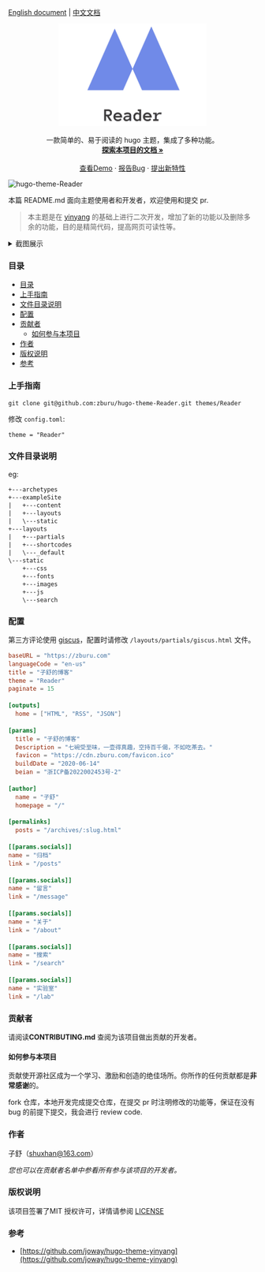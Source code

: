 [English document](./README.md) | [中文文档](./README_zh.md)

<p align="center">
  <a href="https://github.com/zburu/hugo-theme-Reader/">
    <img src="images/logo.png" alt="Logo" width="300">
  </a>
  <p align="center">
   一款简单的、易于阅读的 hugo 主题，集成了多种功能。
    <br />
    <a href="https://github.com/zburu/hugo-theme-Reader"><strong>探索本项目的文档 »</strong></a>
    <br />
    <br />
    <a href="https://hugo-theme-reader.vercel.app/" target="_blank">查看Demo</a>
    ·
    <a href="https://github.com/zburu/hugo-theme-Reader/issues">报告Bug</a>
    ·
    <a href="https://github.com/zburu/hugo-theme-Reader/issues">提出新特性</a>
  </p>

</p>

![hugo-theme-Reader](https://count.zburu.com/get/?name=hugo-theme-Reader)

本篇 README.md 面向主题使用者和开发者，欢迎使用和提交 pr.

>本主题是在 [yinyang](https://github.com/joway/hugo-theme-yinyang) 的基础上进行二次开发，增加了新的功能以及删除多余的功能，目的是精简代码，提高网页可读性等。

<details>
<summary>截图展示</summary>
<img src="https://cdn.staticaly.com/gh/zburu/pic-cdn@main/20221110/image.1b5c792ko41s.jpg">
</details>
 
### 目录

- [目录](#目录)
- [上手指南](#上手指南)
- [文件目录说明](#文件目录说明)
- [配置](#配置)
- [贡献者](#贡献者)
  - [如何参与本项目](#如何参与本项目)
- [作者](#作者)
- [版权说明](#版权说明)
- [参考](#参考)

### 上手指南

```shell
git clone git@github.com:zburu/hugo-theme-Reader.git themes/Reader
```

修改 `config.toml`:

```
theme = "Reader"
```


### 文件目录说明
eg:

```shell
+---archetypes
+---exampleSite
|   +---content
|   +---layouts
|   \---static
+---layouts
|   +---partials
|   +---shortcodes
|   \---_default
\---static
    +---css
    +---fonts
    +---images
    +---js
    \---search
```

### 配置 

第三方评论使用 [giscus](https://giscus.app)，配置时请修改 `/layouts/partials/giscus.html` 文件。

```toml
baseURL = "https://zburu.com"
languageCode = "en-us"
title = "子舒的博客"
theme = "Reader"
paginate = 15

[outputs]
  home = ["HTML", "RSS", "JSON"]

[params]
  title = "子舒的博客"
  Description = "七碗受至味，一壶得真趣，空持百千偈，不如吃茶去。"
  favicon = "https://cdn.zburu.com/favicon.ico"
  buildDate = "2020-06-14"
  beian = "浙ICP备2022002453号-2"

[author]
  name = "子舒"
  homepage = "/"

[permalinks]
  posts = "/archives/:slug.html"

[[params.socials]]
name = "归档"
link = "/posts"

[[params.socials]]
name = "留言"
link = "/message"

[[params.socials]]
name = "关于"
link = "/about"

[[params.socials]]
name = "搜索"
link = "/search"

[[params.socials]]
name = "实验室"
link = "/lab"
```


### 贡献者

请阅读**CONTRIBUTING.md** 查阅为该项目做出贡献的开发者。

#### 如何参与本项目

贡献使开源社区成为一个学习、激励和创造的绝佳场所。你所作的任何贡献都是**非常感谢**的。

fork 仓库，本地开发完成提交仓库，在提交 pr 时注明修改的功能等，保证在没有 bug 的前提下提交，我会进行 review code.


### 作者

子舒（shuxhan@163.com）

 *您也可以在贡献者名单中参看所有参与该项目的开发者。*

### 版权说明

该项目签署了MIT 授权许可，详情请参阅 [LICENSE](https://github.com/zburu/hugo-theme-Reader/blob/main/LICENSE)

### 参考

- [https://github.com/joway/hugo-theme-yinyang](https://github.com/joway/hugo-theme-yinyang)



